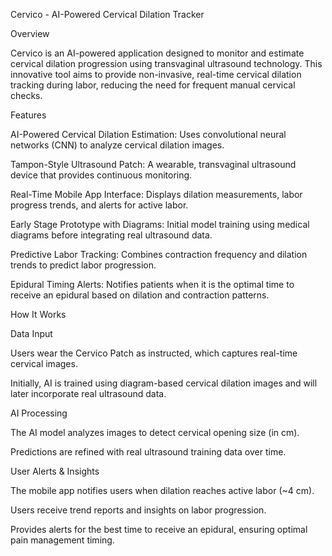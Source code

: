 Cervico - AI-Powered Cervical Dilation Tracker

Overview

Cervico is an AI-powered application designed to monitor and estimate cervical dilation progression using transvaginal ultrasound technology. This innovative tool aims to provide non-invasive, real-time cervical dilation tracking during labor, reducing the need for frequent manual cervical checks.

Features

AI-Powered Cervical Dilation Estimation: Uses convolutional neural networks (CNN) to analyze cervical dilation images.

Tampon-Style Ultrasound Patch: A wearable, transvaginal ultrasound device that provides continuous monitoring.

Real-Time Mobile App Interface: Displays dilation measurements, labor progress trends, and alerts for active labor.

Early Stage Prototype with Diagrams: Initial model training using medical diagrams before integrating real ultrasound data.

Predictive Labor Tracking: Combines contraction frequency and dilation trends to predict labor progression.

Epidural Timing Alerts: Notifies patients when it is the optimal time to receive an epidural based on dilation and contraction patterns.

How It Works

Data Input

Users wear the Cervico Patch as instructed, which captures real-time cervical images.

Initially, AI is trained using diagram-based cervical dilation images and will later incorporate real ultrasound data.

AI Processing

The AI model analyzes images to detect cervical opening size (in cm).

Predictions are refined with real ultrasound training data over time.

User Alerts & Insights

The mobile app notifies users when dilation reaches active labor (~4 cm).

Users receive trend reports and insights on labor progression.

Provides alerts for the best time to receive an epidural, ensuring optimal pain management timing.

